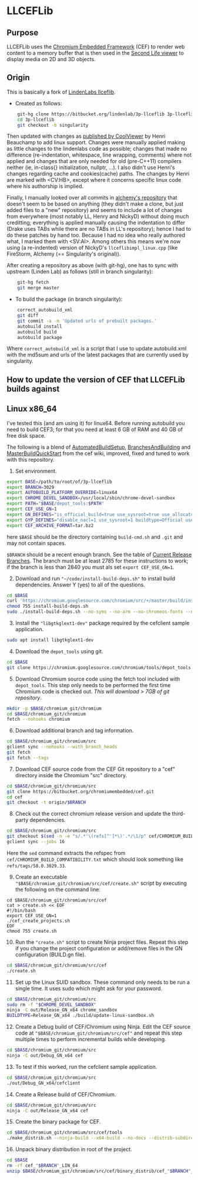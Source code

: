 # LLCEFLib #

## Purpose

LLCEFLib uses the [Chromium Embedded Framework](https://en.wikipedia.org/wiki/Chromium_Embedded_Framework) (CEF) to render web content to a memory buffer that is then used in the [Second Life viewer](http://secondlife.com) to display media on 2D and 3D objects.

## Origin

This is basically a fork of [LindenLabs llceflib](https://bitbucket.org/lindenlab/3p-llceflib).

* Created as follows:

```bash
    git-hg clone https://bitbucket.org/lindenlab/3p-llceflib 3p-llceflib
    cd 3p-llceflib
    git checkout -b singularity
```

  Then updated with changes as [published by CoolViewer](http://sldev.free.fr/libraries/sources/llceflib-20160722-src.tar.bz2)
  by Henri Beauchamp to add linux support. Changes were manually applied making as little changes to the lindenlabs
  code as possible; changes that made no difference (re-indentation, whitespace, line wrapping,
  comments) where not applied and changes that are only needed for old (pre-C++11) compilers neither
  (ie, in-class{} initialization, nullptr, ...). I also didn't use Henri's changes regarding cache
  and cookies(cache) paths. The changes by Henri are marked with &lt;CV:HB&gt;, except where it
  concerns specific linux code where his authorship is implied.
  
  Finally, I manually looked over all commits in [alchemy's repository](https://bitbucket.org/alchemyviewer/3p-alceflib)
  that doesn't seem to be based on anything (they didn't make a clone, but just added files to
  a "new" repository) and seems to include a lot of changes from everywhere (most notably LL,
  Henry and NickyD) without doing much creditting; everything is applied manually causing the
  indentation to differ (Drake uses TABs while there are no TABs in LL's repository); hence I had
  to do these patches by hand too. Because I had no idea who really authored what, I marked them
  with &lt;SV:AI&gt;. Among others this means we're now using (a re-indented) version of NickyD's
  `llceflibimpl_linux.cpp` (like FireStorm, Alchemy (== Singularity's original)).

  After creating a repository as above (with git-hg), one has to sync with upstream (Linden Lab)
  as follows (still in branch singularity):
```bash
    git-hg fetch
    git merge master
```

* To build the package (in branch singularity):

```bash
    correct_autobuild_xml
    git diff
    git commit -a -m 'Updated urls of prebuilt packages.'
    autobuild install
    autobuild build
    autobuild package
```

  Where `correct_autobuild_xml` is a script that I use to update autobuild.xml with the md5sum and
  urls of the latest packages that are currently used by singularity.

## How to update the version of CEF that LLCEFLib builds against

## Linux x86_64

I've tested this (and am using it) for linux64.
Before running autobuild you need to build CEF3; for that you need at least 6 GB of RAM
and 40 GB of free disk space.

The following is a blend of [AutomatedBuildSetup](https://bitbucket.org/chromiumembedded/cef/wiki/AutomatedBuildSetup),
[BranchesAndBuilding](https://bitbucket.org/chromiumembedded/cef/wiki/BranchesAndBuilding)
and [MasterBuildQuickStart](https://bitbucket.org/chromiumembedded/cef/wiki/MasterBuildQuickStart.md)
from the cef wiki, improved, fixed and tuned to work with this repository.

1. Set environment.

  ```bash
  export BASE=/path/to/root/of/3p-llceflib
  export BRANCH=3029
  export AUTOBUILD_PLATFORM_OVERRIDE=linux64
  export CHROME_DEVEL_SANDBOX=/usr/local/sbin/chrome-devel-sandbox
  export PATH="$BASE/depot_tools:$PATH"
  export CEF_USE_GN=1
  export GN_DEFINES="is_official_build=true use_sysroot=true use_allocator=none symbol_level=1"
  export GYP_DEFINES="disable_nacl=1 use_sysroot=1 buildtype=Official use_allocator=none"
  export CEF_ARCHIVE_FORMAT=tar.bz2
  ```

  here `$BASE` should be the directory containing `build-cmd.sh` and `.git`
  and may not contain spaces.

  `$BRANCH` should be a recent enough branch. See the table of [Current Release Branches](https://bitbucket.org/chromiumembedded/cef/wiki/BranchesAndBuilding#markdown-header-current-release-branches-supported).
  The branch must be at least 2785 for these instructions to work; if the branch is less than 2840 you must als set `export CEF_USE_GN=1`.

2. Download and run `"~/code/install-build-deps.sh"` to install build dependencies. Answer Y (yes) to all of the questions.

  ```bash
  cd $BASE
  curl 'https://chromium.googlesource.com/chromium/src/+/master/build/install-build-deps.sh?format=TEXT' | base64 -d > install-build-deps.sh
  chmod 755 install-build-deps.sh
  sudo ./install-build-deps.sh --no-syms --no-arm --no-chromeos-fonts --no-nacl
  ```

3. Install the `"libgtkglext1-dev"` package required by the cefclient sample application.

  ```bash
  sudo apt install libgtkglext1-dev
  ```

4. Download the `depot_tools` using git.

  ```bash
  cd $BASE
  git clone https://chromium.googlesource.com/chromium/tools/depot_tools.git
  ```

5. Download Chromium source code using the fetch tool included with `depot_tools`.
   This step only needs to be performed the first time Chromium code is checked out.
   *This will download > 7GB of git repository*.

  ```bash
  mkdir -p $BASE/chromium_git/chromium
  cd $BASE/chromium_git/chromium
  fetch --nohooks chromium
  ```

6. Download additional branch and tag information.

  ```bash
  cd $BASE/chromium_git/chromium/src
  gclient sync --nohooks --with_branch_heads
  git fetch
  git fetch --tags
  ```

7. Download CEF source code from the CEF Git repository to a "cef" directory inside the Chromium "src" directory.

  ```bash
  cd $BASE/chromium_git/chromium/src
  git clone https://bitbucket.org/chromiumembedded/cef.git
  cd cef
  git checkout -t origin/$BRANCH
  ```

8. Check out the correct chromium release version and update the third-party dependencies.

  ```bash
  cd $BASE/chromium_git/chromium/src
  git checkout $(sed -n -e "s/.*'\(refs[^']*\)'.*/\1/p" cef/CHROMIUM_BUILD_COMPATIBILITY.txt)
  gclient sync --jobs 16
  ```

  Here the `sed` command extracts the refspec from `cef/CHROMIUM_BUILD_COMPATIBILITY.txt`
  which should look something like `refs/tags/58.0.3029.33`.

9. Create an executable `"$BASE/chromium_git/chromium/src/cef/create.sh"` script by executing the following on the command line:

  ```base
  cd $BASE/chromium_git/chromium/src/cef
  cat > create.sh << EOF
  #!/bin/bash
  export CEF_USE_GN=1
  ./cef_create_projects.sh
  EOF
  chmod 755 create.sh
  ```

10. Run the `"create.sh"` script to create Ninja project files. Repeat this step if you change the project configuration or add/remove files in the GN configuration (BUILD.gn file).

  ```bash
  cd $BASE/chromium_git/chromium/src/cef
  ./create.sh
  ```

11. Set up the Linux SUID sandbox. These command only needs to be run a single time. It uses sudo which might ask for your password.

  ```bash
  cd $BASE/chromium_git/chromium/src
  sudo rm -f "$CHROME_DEVEL_SANDBOX"
  ninja -C out/Release_GN_x64 chrome_sandbox
  BUILDTYPE=Release_GN_x64 ./build/update-linux-sandbox.sh
  ```

12. Create a Debug build of CEF/Chromium using Ninja. Edit the CEF source code at `"$BASE/chromium_git/chromium/src/cef"`
    and repeat this step multiple times to perform incremental builds while developing.

  ```bash
  cd $BASE/chromium_git/chromium/src
  ninja -C out/Debug_GN_x64 cef
  ```

13. To test if this worked, run the cefclient sample application.

  ```bash
  cd $BASE/chromium_git/chromium/src
  ./out/Debug_GN_x64/cefclient
  ```

14. Create a Release build of CEF/Chromium.

  ```bash
  cd $BASE/chromium_git/chromium/src
  ninja -C out/Release_GN_x64 cef
  ```

15. Create the binary package for CEF.

  ```bash
  cd $BASE/chromium_git/chromium/src/cef/tools
  ./make_distrib.sh --ninja-build --x64-build --no-docs --distrib-subdir=cef_"$BRANCH"_LIN_64
  ```

16. Unpack binary distribution in root of the project.

  ```bash
  cd $BASE
  rm -rf cef_"$BRANCH"_LIN_64
  unzip $BASE/chromium_git/chromium/src/cef/binary_distrib/cef_"$BRANCH"_LIN_64.zip
  ```
